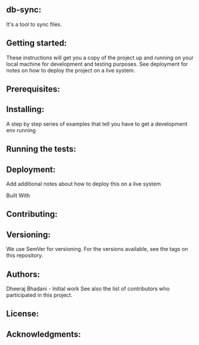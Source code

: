 db-sync:
-------
It's a tool to sync files.


Getting started:
---------------
These instructions will get you a copy of the project up and running on your local machine for development and testing purposes. 
See deployment for notes on how to deploy the project on a live system.


Prerequisites:
-------------


Installing:
-----------
A step by step series of examples that tell you have to get a development env running



Running the tests:
------------------


Deployment:
-----------

Add additional notes about how to deploy this on a live system

Built With


Contributing:
------------


Versioning:
----------
We use SemVer for versioning. For the versions available, see the tags on this repository.


Authors:
-------
Dheeraj Bhadani - Initial work
See also the list of contributors who participated in this project.


License:
--------



Acknowledgments:
----------------


